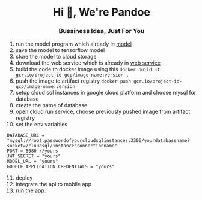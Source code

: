 <h1 align="center">Hi 👋, We're Pandoe</h1>
<h3 align="center">Bussiness Idea, Just For You</h3>

1. run the model program which already in [model](https://github.com/C241-PS488/pandoe-ml)
2. save the model to tensorflow model
3. store the model to cloud storage
4. download the web service which is already in [web service](https://github.com/C241-PS488/pandoe-web-service)
5. build the code to docker image using this ```docker build -t gcr.io/project-id-gcp/image-name:version .```
6. push the image to artifact registry ```docker push gcr.io/project-id-gcp/image-name:version```
7. setup cloud sql instances in google cloud platform and choose mysql for database
8. create the name of database
9. open cloud run service, choose previously pushed image from artifact registry
10. set the env variables
   ```
   DATABASE_URL = "mysql://root:passwordofyourcloudsqlinstances:3306/yourdatabasename?socket=/cloudsql/instancesconnectionname"
   PORT = 8080 //yours
   JWT_SECRET = "yours"
   MODEL_URL = "yours"
   GOOGLE_APPLICATION_CREDENTIALS = "yours"
   ```
11. deploy
12. integrate the api to mobile app
13. run the app.
